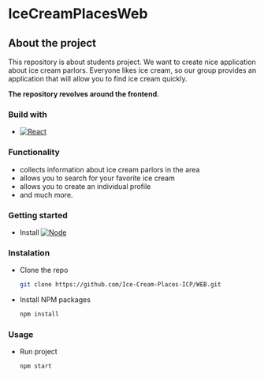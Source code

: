 # IceCreamPlacesWeb

## About the project

This repository is about students project. We want to create nice application about ice cream parlors.
Everyone likes ice cream, so our group provides an application that will allow you to find ice cream quickly.

**The repository revolves around the frontend.**

### Build with

- [![React][react.js]][react-url]

### Functionality

- collects information about ice cream parlors in the area
- allows you to search for your favorite ice cream
- allows you to create an individual profile
- and much more.

### Getting started

- Install [![Node][node.js]][node-url]

### Instalation

- Clone the repo
  ```sh
  git clone https://github.com/Ice-Cream-Places-ICP/WEB.git
  ```
- Install NPM packages
  ```sh
  npm install
  ```

### Usage

- Run project
  ```sh
  npm start
  ```

[react.js]: https://img.shields.io/badge/React-20232A?style=for-the-badge&logo=react&logoColor=61DAFB
[react-url]: https://reactjs.org/
[node.js]: https://img.shields.io/badge/node.js-233056?style=for-the-badge&logo=nodedotjs&logoColor=green
[node-url]: https://nodejs.org/
